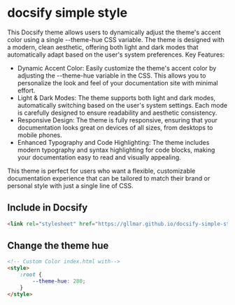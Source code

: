 # docsify simple style


This Docsify theme allows users to dynamically adjust the theme's accent color using a single --theme-hue CSS variable. The theme is designed with a modern, clean aesthetic, offering both light and dark modes that automatically adapt based on the user's system preferences.
Key Features:

* Dynamic Accent Color: Easily customize the theme's accent color by adjusting the --theme-hue variable in the CSS. This allows you to personalize the look and feel of your documentation site with minimal effort.
* Light & Dark Modes: The theme supports both light and dark modes, automatically switching based on the user's system settings. Each mode is carefully designed to ensure readability and aesthetic consistency.
* Responsive Design: The theme is fully responsive, ensuring that your documentation looks great on devices of all sizes, from desktops to mobile phones.
* Enhanced Typography and Code Highlighting: The theme includes modern typography and syntax highlighting for code blocks, making your documentation easy to read and visually appealing.

This theme is perfect for users who want a flexible, customizable documentation experience that can be tailored to match their brand or personal style with just a single line of CSS.

## Include in Docsify


```html
<link rel="stylesheet" href="https://gllmar.github.io/docsify-simple-style/docsify-simple-style.css">

```

## Change the theme hue

```html
<!-- Custom Color index.html with-->
<style>
    :root {
        --theme-hue: 280;
    }
</style>
```

